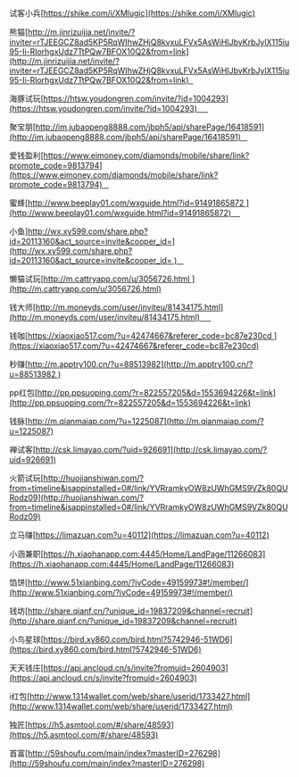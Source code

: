试客小兵[https://shike.com/i/XMlugic](https://shike.com/i/XMlugic)

熊猫[http://m.jinrizuijia.net/invite/?inviter=rTJEEGCZ8ad5KP5RqWIhwZHjQ8kvxuLFVx5AsWiHIJbvKrbJylX115iu95-Ii-RlorhgxUdz7TtPQw7BFOX10Q2&from=link](http://m.jinrizuijia.net/invite/?inviter=rTJEEGCZ8ad5KP5RqWIhwZHjQ8kvxuLFVx5AsWiHIJbvKrbJylX115iu95-Ii-RlorhgxUdz7TtPQw7BFOX10Q2&from=link)  


海豚试玩[https://htsw.youdongren.com/invite/?id=1004293](https://htsw.youdongren.com/invite/?id=1004293)     

聚宝朋[http://im.jubaopeng8888.com/jbph5/api/sharePage/16418591](http://im.jubaopeng8888.com/jbph5/api/sharePage/16418591)   



爱钱盈利[https://www.eimoney.com/diamonds/mobile/share/link?promote_code=9813794](https://www.eimoney.com/diamonds/mobile/share/link?promote_code=9813794)   

蜜蜂[http://www.beeplay01.com/wxguide.html?id=91491865872 ](http://www.beeplay01.com/wxguide.html?id=91491865872)    

小鱼]http://wx.xy599.com/share.php?id=20113160&act_source=invite&cooper_id=](http://wx.xy599.com/share.php?id=20113160&act_source=invite&cooper_id= )   

懒猫试玩[http://m.cattryapp.com/u/3056726.html ](http://m.cattryapp.com/u/3056726.html)

钱大师[http://m.moneyds.com/user/inviteu/81434175.html](http://m.moneyds.com/user/inviteu/81434175.html)     

钱咖[https://xiaoxiao517.com/?u=42474667&referer_code=bc87e230cd ](https://xiaoxiao517.com/?u=42474667&referer_code=bc87e230cd)

秒赚[http://m.apptry100.cn/?u=88513982](http://m.apptry100.cn/?u=88513982 )

pp红包[http://pp.ppsuoping.com/?r=822557205&d=1553694226&t=link](http://pp.ppsuoping.com/?r=822557205&d=1553694226&t=link)  

钱脉[http://m.qianmaiap.com/?u=1225087](http://m.qianmaiap.com/?u=1225087)

禅试客[http://csk.limayao.com/?uid=926691](http://csk.limayao.com/?uid=926691)

火箭试玩[http://huojianshiwan.com/?from=timeline&isappinstalled=0#/link/YVRramkyOW8zUWhGMS9VZk80QURodz09](http://huojianshiwan.com/?from=timeline&isappinstalled=0#/link/YVRramkyOW8zUWhGMS9VZk80QURodz09)

立马赚[https://limazuan.com?u=40112](https://limazuan.com?u=40112)

小涵兼职[https://h.xiaohanapp.com:4445/Home/LandPage/11266083](https://h.xiaohanapp.com:4445/Home/LandPage/11266083)

馅饼[http://www.51xianbing.com/?ivCode=49159973#!/member/](http://www.51xianbing.com/?ivCode=49159973#!/member/)

钱坊[http://share.qianf.cn/?unique_id=19837209&channel=recruit](http://share.qianf.cn/?unique_id=19837209&channel=recruit)

小鸟星球[https://bird.xy860.com/bird.html?5742946-51WD6](https://bird.xy860.com/bird.html?5742946-51WD6)

天天钱庄[https://api.ancloud.cn/s/invite?fromuid=2604903](https://api.ancloud.cn/s/invite?fromuid=2604903)

i红包[http://www.1314wallet.com/web/share/userid/1733427.html](http://www.1314wallet.com/web/share/userid/1733427.html)

独匠[https://h5.asmtool.com/#/share/48593](https://h5.asmtool.com/#/share/48593)

首富[http://59shoufu.com/main/index?masterID=276298](http://59shoufu.com/main/index?masterID=276298)

